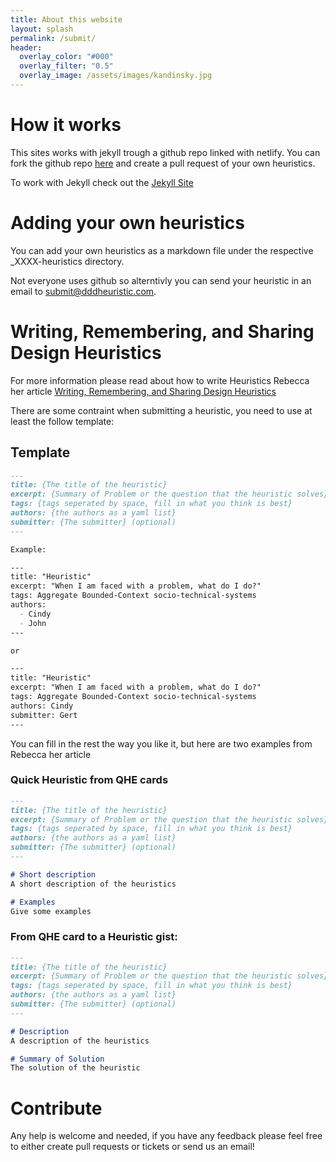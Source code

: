 ```yaml
---
title: About this website
layout: splash
permalink: /submit/
header:
  overlay_color: "#000"
  overlay_filter: "0.5"
  overlay_image: /assets/images/kandinsky.jpg
---
```


# How it works

This sites works with jekyll trough a github repo linked with netlify. You can fork the github repo [here](https://github.com/Baasie/domain-driven-design-heuristics) and create a pull request of your own heuristics.

To work with Jekyll check out the [Jekyll Site](https://jekyllrb.com/)

# Adding your own heuristics

You can add your own heuristics as a markdown file under the respective _XXXX-heuristics directory. 

Not everyone uses github so alterntivly you can send your heuristic in an email to submit@dddheuristic.com.

# Writing, Remembering, and Sharing Design Heuristics

For more information please read about how to write Heuristics Rebecca her article [Writing, Remembering, and Sharing Design Heuristics](http://wirfs-brock.com/blog/2019/04/12/writing/)

There are some contraint when submitting a heuristic, you need to use at least the follow template:

## Template

``` markdown
---
title: {The title of the heuristic}
excerpt: {Summary of Problem or the question that the heuristic solves}
tags: {tags seperated by space, fill in what you think is best}
authors: {the authors as a yaml list}
submitter: {The submitter} (optional)
---

Example:

---
title: "Heuristic"
excerpt: "When I am faced with a problem, what do I do?"
tags: Aggregate Bounded-Context socio-technical-systems
authors:
  - Cindy
  - John
---

or

---
title: "Heuristic"
excerpt: "When I am faced with a problem, what do I do?"
tags: Aggregate Bounded-Context socio-technical-systems
authors: Cindy
submitter: Gert
---

```

You can fill in the rest the way you like it, but here are two examples from Rebecca her article

### Quick Heuristic from QHE cards

``` markdown
---
title: {The title of the heuristic}
excerpt: {Summary of Problem or the question that the heuristic solves}
tags: {tags seperated by space, fill in what you think is best}
authors: {the authors as a yaml list}
submitter: {The submitter} (optional)
---

# Short description
A short description of the heuristics

# Examples
Give some examples

```

### From QHE card to a Heuristic gist:

``` markdown
---
title: {The title of the heuristic}
excerpt: {Summary of Problem or the question that the heuristic solves}
tags: {tags seperated by space, fill in what you think is best}
authors: {the authors as a yaml list}
submitter: {The submitter} (optional)
---

# Description
A description of the heuristics

# Summary of Solution
The solution of the heuristic 

```

# Contribute

Any help is welcome and needed, if you have any feedback please feel free to either create pull requests or tickets or send us an email!
